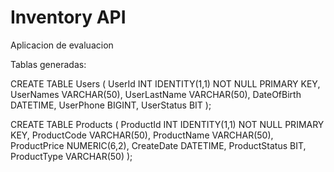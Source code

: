 # Inventory API
Aplicacion de evaluacion

Tablas generadas:

CREATE TABLE Users
(
   UserId INT IDENTITY(1,1) NOT NULL PRIMARY KEY,
   UserNames VARCHAR(50),
   UserLastName VARCHAR(50),
   DateOfBirth DATETIME,
   UserPhone BIGINT,
   UserStatus BIT
);

CREATE TABLE Products
(
   ProductId INT IDENTITY(1,1) NOT NULL PRIMARY KEY,
   ProductCode VARCHAR(50),
   ProductName VARCHAR(50),
   ProductPrice NUMERIC(6,2),
   CreateDate DATETIME,
   ProductStatus BIT,
   ProductType VARCHAR(50)
);
